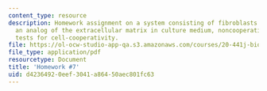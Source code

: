 ```yaml
---
content_type: resource
description: Homework assignment on a system consisting of fibroblasts supported on
  an analog of the extracellular matrix in culture medium, noncooperative cells, and
  tests for cell-cooperativity.
file: https://ol-ocw-studio-app-qa.s3.amazonaws.com/courses/20-441j-biomaterials-tissue-interactions-fall-2009/d42364920eef3041a86450aec801fc63_MIT20_441JF09_hw7.pdf
file_type: application/pdf
resourcetype: Document
title: 'Homework #7'
uid: d4236492-0eef-3041-a864-50aec801fc63
---
```

